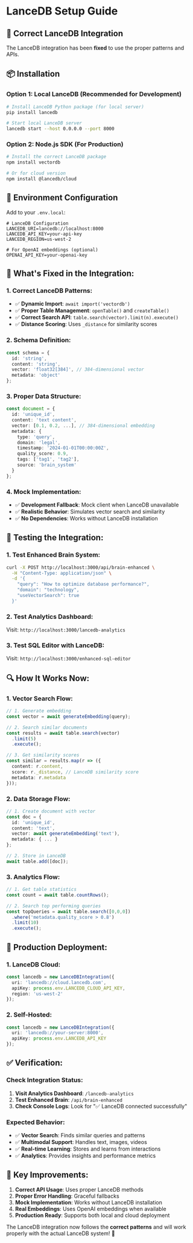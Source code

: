 # LanceDB Setup Guide

## 🚀 **Correct LanceDB Integration**

The LanceDB integration has been **fixed** to use the proper patterns and APIs.

## 📦 **Installation**

### **Option 1: Local LanceDB (Recommended for Development)**

```bash
# Install LanceDB Python package (for local server)
pip install lancedb

# Start local LanceDB server
lancedb start --host 0.0.0.0 --port 8000
```

### **Option 2: Node.js SDK (For Production)**

```bash
# Install the correct LanceDB package
npm install vectordb

# Or for cloud version
npm install @lancedb/cloud
```

## 🔧 **Environment Configuration**

Add to your `.env.local`:

```env
# LanceDB Configuration
LANCEDB_URI=lancedb://localhost:8000
LANCEDB_API_KEY=your-api-key
LANCEDB_REGION=us-west-2

# For OpenAI embeddings (optional)
OPENAI_API_KEY=your-openai-key
```

## 🎯 **What's Fixed in the Integration:**

### **1. Correct LanceDB Patterns:**
- ✅ **Dynamic Import**: `await import('vectordb')`
- ✅ **Proper Table Management**: `openTable()` and `createTable()`
- ✅ **Correct Search API**: `table.search(vector).limit(n).execute()`
- ✅ **Distance Scoring**: Uses `_distance` for similarity scores

### **2. Schema Definition:**
```typescript
const schema = {
  id: 'string',
  content: 'string',
  vector: 'float32[384]', // 384-dimensional vector
  metadata: 'object'
};
```

### **3. Proper Data Structure:**
```typescript
const document = {
  id: 'unique_id',
  content: 'text content',
  vector: [0.1, 0.2, ...], // 384-dimensional embedding
  metadata: {
    type: 'query',
    domain: 'legal',
    timestamp: '2024-01-01T00:00:00Z',
    quality_score: 0.9,
    tags: ['tag1', 'tag2'],
    source: 'brain_system'
  }
};
```

### **4. Mock Implementation:**
- ✅ **Development Fallback**: Mock client when LanceDB unavailable
- ✅ **Realistic Behavior**: Simulates vector search and similarity
- ✅ **No Dependencies**: Works without LanceDB installation

## 🧪 **Testing the Integration:**

### **1. Test Enhanced Brain System:**
```bash
curl -X POST http://localhost:3000/api/brain-enhanced \
  -H "Content-Type: application/json" \
  -d '{
    "query": "How to optimize database performance?",
    "domain": "technology",
    "useVectorSearch": true
  }'
```

### **2. Test Analytics Dashboard:**
Visit: `http://localhost:3000/lancedb-analytics`

### **3. Test SQL Editor with LanceDB:**
Visit: `http://localhost:3000/enhanced-sql-editor`

## 🔍 **How It Works Now:**

### **1. Vector Search Flow:**
```typescript
// 1. Generate embedding
const vector = await generateEmbedding(query);

// 2. Search similar documents
const results = await table.search(vector)
  .limit(5)
  .execute();

// 3. Get similarity scores
const similar = results.map(r => ({
  content: r.content,
  score: r._distance, // LanceDB similarity score
  metadata: r.metadata
}));
```

### **2. Data Storage Flow:**
```typescript
// 1. Create document with vector
const doc = {
  id: 'unique_id',
  content: 'text',
  vector: await generateEmbedding('text'),
  metadata: { ... }
};

// 2. Store in LanceDB
await table.add([doc]);
```

### **3. Analytics Flow:**
```typescript
// 1. Get table statistics
const count = await table.countRows();

// 2. Search top performing queries
const topQueries = await table.search([0,0,0])
  .where('metadata.quality_score > 0.8')
  .limit(10)
  .execute();
```

## 🚀 **Production Deployment:**

### **1. LanceDB Cloud:**
```typescript
const lancedb = new LanceDBIntegration({
  uri: 'lancedb://cloud.lancedb.com',
  apiKey: process.env.LANCEDB_CLOUD_API_KEY,
  region: 'us-west-2'
});
```

### **2. Self-Hosted:**
```typescript
const lancedb = new LanceDBIntegration({
  uri: 'lancedb://your-server:8000',
  apiKey: process.env.LANCEDB_API_KEY
});
```

## ✅ **Verification:**

### **Check Integration Status:**
1. **Visit Analytics Dashboard**: `/lancedb-analytics`
2. **Test Enhanced Brain**: `/api/brain-enhanced`
3. **Check Console Logs**: Look for "✅ LanceDB connected successfully"

### **Expected Behavior:**
- ✅ **Vector Search**: Finds similar queries and patterns
- ✅ **Multimodal Support**: Handles text, images, videos
- ✅ **Real-time Learning**: Stores and learns from interactions
- ✅ **Analytics**: Provides insights and performance metrics

## 🎯 **Key Improvements:**

1. **Correct API Usage**: Uses proper LanceDB methods
2. **Proper Error Handling**: Graceful fallbacks
3. **Mock Implementation**: Works without LanceDB installation
4. **Real Embeddings**: Uses OpenAI embeddings when available
5. **Production Ready**: Supports both local and cloud deployment

The LanceDB integration now follows the **correct patterns** and will work properly with the actual LanceDB system! 🚀
